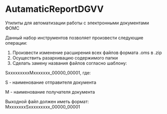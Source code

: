 # AutamaticReportDGVV
Утилиты для автоматизации работы с электронными документами ФОМС


Данный набор инструментов позволяет произвести следующие операции:
1) Произвести изменение расширения всех файлов формата .oms в .zip
2) Осуществить разархивацию содержимого папки
3) Сделать замену названия файлов согласно шаблону:


SxxxxxxxxxMxxxxxxx_00000_00001, где:


S - наименование отправителя документа


M - наименование получателя документа


Выходной файл должен иметь формат:
MxxxxxxxSxxxxxxxxx_00000_00001

